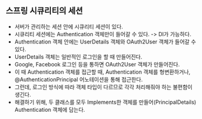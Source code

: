 ## 스프링 시큐리티의 세션
- 서버가 관리하는 세션 안에 시큐리티 세션이 있다.
- 시큐리티 세션에는 Authentication 객체만이 들어갈 수 있다. -> DI가 가능하다.
- Authentication 객체 안에는 UserDetails 객체와 OAuth2User 객체가 들어갈 수 있다.
- UserDetails 객체는 일반적인 로그인을 할 때 만들어진다.
- Google, Facebook 로그인 등을 통하면 OAuth2User 객체가 만들어진다.
- 이 때 Authentication 객체를 접근할 때, Authentication 객체를 형변환하거나, @AuthenticationPrincipal 어노테이션을 통해 접근한다.
- 그런데, 로그인 방식에 따라 객체 타입이 다르므로 각각 처리해줘야 하는 불편함이 생긴다.
- 해결하기 위해, 두 클래스를 모두 Implements한 객체를 만들어(PrincipalDetails) Authentication 객체에 담는다.
